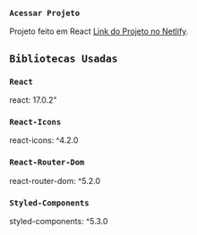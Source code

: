 ### `Acessar Projeto`

Projeto feito em React [Link do Projeto no Netlify](https://adomi-selecao.netlify.app/).

## `Bibliotecas Usadas`

### `React`
react: 17.0.2"
### `React-Icons`
react-icons: ^4.2.0
### `React-Router-Dom`
react-router-dom: ^5.2.0
### `Styled-Components`
styled-components: ^5.3.0



